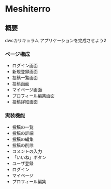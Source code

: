 # Meshiterro
## 概要
dwcカリキュラム  アプリケーションを完成させよう2
### ページ構成
- ログイン画面
- 新規登録画面
- 投稿一覧画面
- 投稿画面
- マイページ画面
- プロフィール編集画面
- 投稿詳細画面
### 実装機能
- 投稿の一覧
- 投稿の詳細
- 投稿の編集
- 投稿の削除
- コメントの入力
- 「いいね」ボタン
- ユーザ登録
- ログイン
- マイページ
- プロフィール編集
